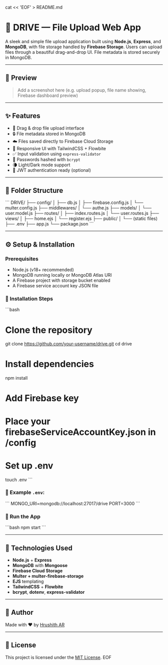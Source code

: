cat << 'EOF' > README.md
# 🚀 DRIVE — File Upload Web App

A sleek and simple file upload application built using **Node.js**, **Express**, and **MongoDB**, with file storage handled by **Firebase Storage**. Users can upload files through a beautiful drag-and-drop UI. File metadata is stored securely in MongoDB.

---

## 📸 Preview

> Add a screenshot here (e.g. upload popup, file name showing, Firebase dashboard preview)

---

## ✨ Features

- 📂 Drag & drop file upload interface  
- 🔒 File metadata stored in MongoDB  
- ☁️ Files saved directly to Firebase Cloud Storage  
- 🎨 Responsive UI with TailwindCSS + Flowbite  
- ✅ Input validation using `express-validator`  
- 🔐 Passwords hashed with `bcrypt`  
- 🌘 Light/Dark mode support  
- 🧪 JWT authentication ready (optional)

---

## 📁 Folder Structure

\`\`\`
DRIVE/
├── config/
│   ├── db.js
│   ├── firebase.config.js
│   └── multer.config.js
├── middlewares/
│   └── authe.js
├── models/
│   └── user.model.js
├── routes/
│   ├── index.routes.js
│   └── user.routes.js
├── views/
│   ├── home.ejs
│   └── register.ejs
├── public/
│   └── (static files)
├── .env
├── app.js
└── package.json
\`\`\`

---

## ⚙️ Setup & Installation

### Prerequisites

- Node.js (v18+ recommended)
- MongoDB running locally or MongoDB Atlas URI
- A Firebase project with storage bucket enabled
- A Firebase service account key JSON file

### 🔧 Installation Steps

\`\`\`bash
# Clone the repository
git clone https://github.com/your-username/drive.git
cd drive

# Install dependencies
npm install

# Add Firebase key
# Place your firebaseServiceAccountKey.json in /config

# Set up .env
touch .env
\`\`\`

### 🧪 Example `.env`:

\`\`\`
MONGO_URI=mongodb://localhost:27017/drive
PORT=3000
\`\`\`

### 🧠 Run the App

\`\`\`bash
npm start
\`\`\`

---

## 🧪 Technologies Used

- **Node.js** + **Express**
- **MongoDB** with **Mongoose**
- **Firebase Cloud Storage**
- **Multer + multer-firebase-storage**
- **EJS** templating
- **TailwindCSS** + **Flowbite**
- **bcrypt**, **dotenv**, **express-validator**

---

## 🙌 Author

Made with ❤️ by [Hrushith AR](https://github.com/hrushithar)

---

## 📄 License

This project is licensed under the [MIT License](LICENSE).
EOF

